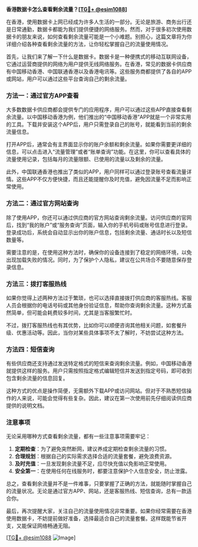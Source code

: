 **香港数据卡怎么查看剩余流量？[[TG💪+ @esim1088](https://t.me/s/esim1088)]**

在香港，使用数据卡上网已经成为许多人生活的一部分。无论是旅游、商务出行还是日常通勤，数据卡都能为我们提供便捷的网络服务。然而，对于很多初次使用数据卡的朋友来说，如何查看剩余流量可能是一个小难题。别担心，这篇文章将为你详细介绍各种查看剩余流量的方法，让你轻松掌握自己的流量使用情况。

首先，让我们来了解一下什么是数据卡。数据卡是一种便携式的移动互联网设备，它通过运营商提供的网络为用户提供无线网络服务。在香港，常见的数据卡供应商有中国移动香港、中国联通香港以及香港电讯等。这些服务商都提供了各自的APP或网站，用户可以通过这些平台查询自己的剩余流量。

### 方法一：通过官方APP查看

大多数数据卡供应商都会提供专门的应用程序，用户可以通过这些APP直接查看剩余流量。以中国移动香港为例，他们推出的“中国移动香港”APP就是一个非常实用的工具。下载并安装这个APP后，用户只需登录自己的账号，就能看到当前的剩余流量信息。

打开APP后，通常会有主界面显示你的账户余额和剩余流量。如果你需要更详细的信息，可以点击进入“流量管理”或者“账单查询”功能。在这里，你可以查看具体的流量使用记录，包括每月的流量限额、已使用的流量以及剩余的流量。

此外，中国联通香港也推出了类似的APP，用户同样可以通过登录账号查看流量详情。这些APP不仅方便快捷，而且还能提醒你及时充值，避免因流量不足而影响正常使用。

### 方法二：通过官方网站查询

除了使用APP，你还可以通过供应商的官方网站查询剩余流量。访问供应商的官网后，找到“我的账户”或“服务查询”页面，输入你的手机号码或账号信息进行登录。登录成功后，系统会自动显示出你的账户信息，包括剩余流量、通话时长以及短信数量等。

需要注意的是，在使用这种方法时，确保你的设备连接到了稳定的网络环境，以免出现加载失败的情况。同时，为了保护个人隐私，建议在公共场合不要随意保存登录信息。

### 方法三：拨打客服热线

如果你觉得上述两种方法过于繁琐，也可以选择直接拨打供应商的客服热线。客服人员会根据你的电话号码或其他身份验证信息，帮助你查询剩余流量。这种方式虽然简单，但可能会耗费较多时间，尤其是当客服繁忙时。

不过，拨打客服热线也有其优势，比如你可以顺便咨询其他相关问题，如套餐升级、优惠活动等。因此，当你对某些具体事项不太了解时，不妨尝试这种方法。

### 方法四：短信查询

有些供应商还支持通过发送特定格式的短信来查询剩余流量。例如，中国移动香港就提供这样的服务。用户只需按照指定格式编辑短信并发送到指定号码，即可收到包含剩余流量的信息回复。

这种方式的优点是操作简便，无需额外下载APP或访问网站。但对于不熟悉短信操作的人来说，可能会觉得有些复杂。因此，建议在第一次使用前先仔细阅读供应商提供的说明文档。

### 注意事项

无论采用哪种方式查看剩余流量，都有一些注意事项需要牢记：

1. **定期检查**：为了避免突然断网，建议养成定期检查剩余流量的习惯。
2. **合理规划**：根据自己的实际需求选择合适的流量套餐，避免浪费资源。
3. **及时充值**：一旦发现剩余流量不足，应尽快充值以免影响正常使用。
4. **安全第一**：在使用任何在线服务时，都要注意保护个人信息安全，防止泄露。

总之，查看剩余流量并不是一件难事，只要掌握了正确的方法，就能随时掌握自己的流量状况。无论是通过官方APP、网站，还是客服热线、短信查询，总有一款适合你。

最后，再次提醒大家，关注自己的流量使用情况非常重要。如果你经常需要在香港使用数据卡，不妨提前做好准备，选择最适合自己的流量套餐。这样既能节省开支，又能保证网络畅通无阻。

[[TG💪+ @esim1088](https://t.me/s/esim1088) ![Image](https://i.postimg.cc/4NQfJmqS/Snipaste-2025-05-13-00-14-12.png)]